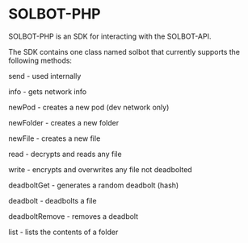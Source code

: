 # SOLBOT-PHP
SOLBOT-PHP is an SDK for interacting with the SOLBOT-API.

The SDK contains one class named solbot that currently supports the following methods:

send - used internally

info - gets network info

newPod - creates a new pod (dev network only)

newFolder - creates a new folder

newFile - creates a new file

read - decrypts and reads any file

write - encrypts and overwrites any file not deadbolted

deadboltGet - generates a random deadbolt (hash)

deadbolt - deadbolts a file

deadboltRemove - removes a deadbolt

list - lists the contents of a folder
